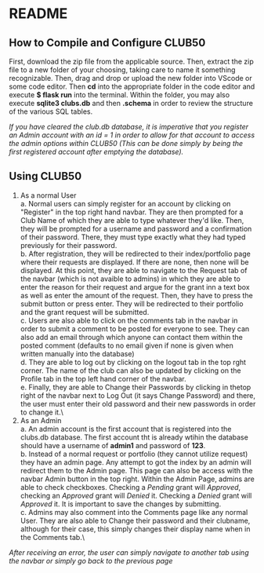 # README
## How to Compile and Configure CLUB50
First, download the zip file from the applicable source. Then, extract the zip file to a new folder of your choosing, taking care to name it something recognizable. Then, drag and drop or upload the new folder into VScode or some code editor. Then **cd** into the appropriate folder in the code editor and execute **$ flask run** into the terminal. Within the folder, you may also execute **sqlite3 clubs.db** and then **.schema** in order to review the structure of the various SQL tables.

*If you have cleared the club.db database, it is imperative that you register an Admin account with an id = 1 in order to allow for that account to access the admin options within CLUB50 (This can be done simply by being the first registered account after emptying the database).*

## Using CLUB50
1. As a normal User\
    a. Normal users can simply register for an account by clicking on "Register" in the top right hand navbar. They are then prompted for a Club Name of which they are able to type whatever they'd like. Then, they will be prompted for a username and password and a confirmation of their password. There, they must type exactly what they had typed previously for their password.\
    b. After registration, they will be redirected to their index/portfolio page where their requests are displayed. If there are none, then none will be displayed. At this point, they are able to navigate to the Request tab of the navbar (which is not avaible to admins) in which they are able to enter the reason for their request and argue for the grant inn a text box as well as enter the amount of the request. Then, they have to press the submit button or press enter. They will be redirected to their portfolio and the grant request will be submitted. \
    c. Users are also able to click on the comments tab in the navbar in order to submit a comment to be posted for everyone to see. They can also add an email through which anyone can contact them within the posted comment (defaults to no email given if none is given when written manually into the database)\
    d. They are able to log out by clicking on the logout tab in the top rght corner. The name of the club can also be updated by clicking on the Profile tab in the top left hand corner of the navbar.\
    e. Finally, they are able to Change their Passwords by clicking in thetop right of the navbar next to Log Out (it says Change Password) and there, the user must enter their old password and their new passwords in order to change it.\
2. As an Admin\
    a. An admin account is the first account that is registered into the clubs.db database. The first account tht is already wtihin the database should have a username of **admin1** and password of **123**. \
    b. Instead of a normal request or portfolio (they cannot utilize request) they have an admin page. Any attempt to got the index by an admin will redirect them to the Admin page. This page can also be access with the navbar Admin button in the top right. Within the Admin Page, admins are able to check checkboxes. Checking a *Pending* grant will *Approved*, checking an *Approved* grant will *Denied* it. Checking a *Denied* grant will *Approved* it. It is important to save the changes by submitting.\
    c. Admins may also comment into the Comments page like any normal User. They are also able to Change their password and their clubname, although for their case, this simply changes their display name when in the Comments tab.\

*After receiving an error, the user can simply navigate to another tab using the navbar or simply go back to the previous page*
